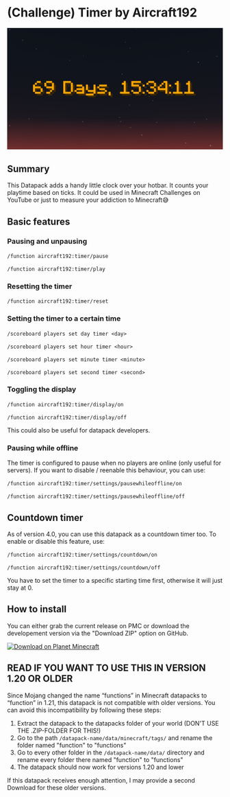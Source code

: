 # (Challenge) Timer by Aircraft192
![Banner](screenshots/banner.png)
## Summary
This Datapack adds a handy little clock over your hotbar. It counts your playtime based on ticks. It could be used in Minecraft Challenges on YouTube or just to measure your addiction to Minecraft😅
## Basic features
### Pausing and unpausing
```mcfunction
/function aircraft192:timer/pause
```
```mcfunction
/function aircraft192:timer/play
```
### Resetting the timer
```mcfunction
/function aircraft192:timer/reset
```
### Setting the timer to a certain time
```mcfunction
/scoreboard players set day timer <day>
```
```mcfunction
/scoreboard players set hour timer <hour>
```
```mcfunction
/scoreboard players set minute timer <minute>
```
```mcfunction
/scoreboard players set second timer <second>
```
### Toggling the display
```mcfunction
/function aircraft192:timer/display/on
```
```mcfunction
/function aircraft192:timer/display/off
```
This could also be useful for datapack developers.
### Pausing while offline
The timer is configured to pause when no players are online (only useful for servers). If you want to disable / reenable this behaviour, you can use:
```mcfunction
/function aircraft192:timer/settings/pausewhileoffline/on
```
```mcfunction
/function aircraft192:timer/settings/pausewhileoffline/off
```
## Countdown timer
As of version 4.0, you can use this datapack as a countdown timer too. To enable or disable this feature, use:
```mcfunction
/function aircraft192:timer/settings/countdown/on
```
```mcfunction
/function aircraft192:timer/settings/countdown/off
```
You have to set the timer to a specific starting time first, otherwise it will just stay at 0.
## How to install
You can either grab the current release on PMC or download the developement version via the "Download ZIP" option on GitHub.

[![Download on Planet Minecraft](https://www.planetminecraft.com/images/layout/themes/modern/planetminecraft_logo.png)](https://www.planetminecraft.com/data-pack/timer-by-aircraft192/)
## READ IF YOU WANT TO USE THIS IN VERSION 1.20 OR OLDER
Since Mojang changed the name “functions” in Minecraft datapacks to “function” in 1.21, this datapack is not compatible with older versions.
You can avoid this incompatibility by following these steps:
1. Extract the datapack to the datapacks folder of your world (DON'T USE THE .ZIP-FOLDER FOR THIS!)
2. Go to the path `/datapack-name/data/minecraft/tags/` and rename the folder named "function" to "functions"
3. Go to every other folder in the `/datapack-name/data/` directory and rename every folder there named "function" to "functions"
4. The datapack should now work for versions 1.20 and lower

If this datapack receives enough attention, I may provide a second Download for these older versions.